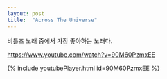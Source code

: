 ```yaml
---
layout: post
title:  "Across The Universe"
---
```


비틀즈 노래 중에서 가장 좋아하는 노래다.

https://www.youtube.com/watch?v=90M60PzmxEE

{% include youtubePlayer.html id=90M60PzmxEE %}
